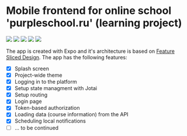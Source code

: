# Mobile frontend for online school 'purpleschool.ru' (learning project)

![](./assets-readme/courses-1.PNG) ![](./assets-readme/logging-in.png)
![](./assets-readme/drawer.png) ![](./assets-readme/login-preview-2.png)
![](./assets-readme/)

The app is created with Expo and it's architecture is based on
[Feature Sliced Design](https://feature-sliced.design/docs/get-started/overview).
The app has the following features:

- [x] Splash screen
- [x] Project-wide theme
- [x] Logging in to the platform
- [x] Setup state managment with Jotai
- [x] Setup routing
- [x] Login page
- [x] Token-based authorization
- [x] Loading data (course information) from the API
- [x] Scheduling local notifications
- [ ] ... to be continued
